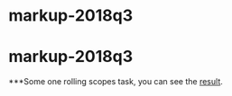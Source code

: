 # markup-2018q3
# markup-2018q3
***Some one rolling scopes task, you can see the [result](https://alexandrtichon.github.io/marcup/).
